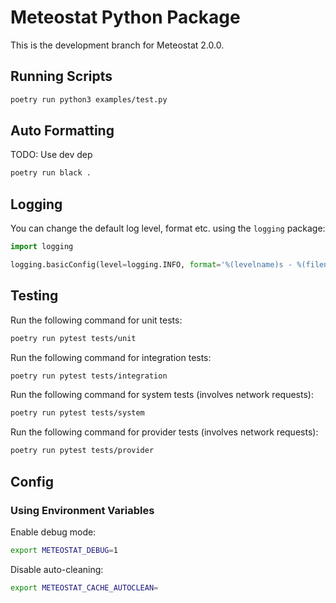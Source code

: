 # Meteostat Python Package

This is the development branch for Meteostat 2.0.0.

## Running Scripts

```sh
poetry run python3 examples/test.py
```

## Auto Formatting

TODO: Use dev dep

```sh
poetry run black .
```

## Logging

You can change the default log level, format etc. using the `logging` package:

```py
import logging

logging.basicConfig(level=logging.INFO, format='%(levelname)s - %(filename)s:%(lineno)d - %(message)s')
```

## Testing

Run the following command for unit tests:

```sh
poetry run pytest tests/unit
```

Run the following command for integration tests:

```sh
poetry run pytest tests/integration
```

Run the following command for system tests (involves network requests):

```sh
poetry run pytest tests/system
```

Run the following command for provider tests (involves network requests):

```sh
poetry run pytest tests/provider
```

## Config

### Using Environment Variables

Enable debug mode:

```sh
export METEOSTAT_DEBUG=1
```

Disable auto-cleaning:

```sh
export METEOSTAT_CACHE_AUTOCLEAN=
```